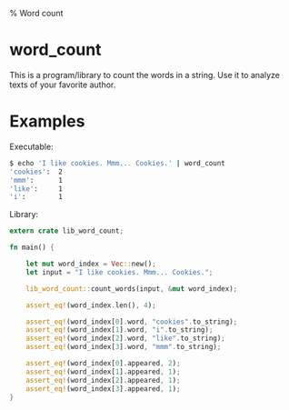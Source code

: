 % Word count

# word_count

This is a program/library to count the words in a string. Use it to analyze
texts of your favorite author.

# Examples

Executable:

```sh
$ echo 'I like cookies. Mmm... Cookies.' | word_count
'cookies':  2
'mmm':      1
'like':     1
'i':        1
```

Library:

```rust
extern crate lib_word_count;

fn main() {

    let mut word_index = Vec::new();
    let input = "I like cookies. Mmm... Cookies.";

    lib_word_count::count_words(input, &mut word_index);

    assert_eq!(word_index.len(), 4);

    assert_eq!(word_index[0].word, "cookies".to_string);
    assert_eq!(word_index[1].word, "i".to_string);
    assert_eq!(word_index[2].word, "like".to_string);
    assert_eq!(word_index[3].word, "mmm".to_string);

    assert_eq!(word_index[0].appeared, 2);
    assert_eq!(word_index[1].appeared, 1);
    assert_eq!(word_index[2].appeared, 1);
    assert_eq!(word_index[3].appeared, 1);
}
```

